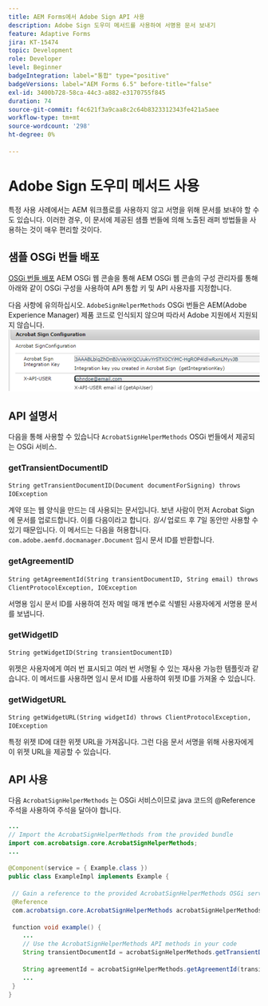 ```yaml
---
title: AEM Forms에서 Adobe Sign API 사용
description: Adobe Sign 도우미 메서드를 사용하여 서명용 문서 보내기
feature: Adaptive Forms
jira: KT-15474
topic: Development
role: Developer
level: Beginner
badgeIntegration: label="통합" type="positive"
badgeVersions: label="AEM Forms 6.5" before-title="false"
exl-id: 3400b728-58ca-44c3-a882-e3170755f845
duration: 74
source-git-commit: f4c621f3a9caa8c2c64b8323312343fe421a5aee
workflow-type: tm+mt
source-wordcount: '298'
ht-degree: 0%

---
```


# Adobe Sign 도우미 메서드 사용

특정 사용 사례에서는 AEM 워크플로를 사용하지 않고 서명을 위해 문서를 보내야 할 수도 있습니다. 이러한 경우, 이 문서에 제공된 샘플 번들에 의해 노출된 래퍼 방법들을 사용하는 것이 매우 편리할 것이다.

## 샘플 OSGi 번들 배포

[OSGi 번들 배포](assets/AdobeSignHelperMethods.core-1.0.0-SNAPSHOT.jar) AEM OSGi 웹 콘솔을 통해 AEM OSGi 웹 콘솔의 구성 관리자를 통해 아래와 같이 OSGi 구성을 사용하여 API 통합 키 및 API 사용자를 지정합니다.

 다음 사항에 유의하십시오. `AdobeSignHelperMethods` OSGi 번들은 AEM(Adobe Experience Manager) 제품 코드로 인식되지 않으며 따라서 Adobe 지원에서 지원되지 않습니다.
![서명 구성](assets/sign-configuration.png)


## API 설명서

다음을 통해 사용할 수 있습니다 `AcrobatSignHelperMethods` OSGi 번들에서 제공되는 OSGi 서비스.

### getTransientDocumentID

`String getTransientDocumentID(Document documentForSigning) throws IOException`


계약 또는 웹 양식을 만드는 데 사용되는 문서입니다. 보낸 사람이 먼저 Acrobat Sign에 문서를 업로드합니다. 이를 다음이라고 합니다. _임시_ 업로드 후 7일 동안만 사용할 수 있기 때문입니다. 이 메서드는 다음을 허용합니다. `com.adobe.aemfd.docmanager.Document` 임시 문서 ID를 반환합니다.

### getAgreementID

`String getAgreementId(String transientDocumentID, String email) throws ClientProtocolException, IOException`

서명용 임시 문서 ID를 사용하여 전자 메일 매개 변수로 식별된 사용자에게 서명용 문서를 보냅니다.

### getWidgetID

`String getWidgetID(String transientDocumentID)`

위젯은 사용자에게 여러 번 표시되고 여러 번 서명될 수 있는 재사용 가능한 템플릿과 같습니다. 이 메서드를 사용하면 임시 문서 ID를 사용하여 위젯 ID를 가져올 수 있습니다.

### getWidgetURL

`String getWidgetURL(String widgetId) throws ClientProtocolException, IOException`

특정 위젯 ID에 대한 위젯 URL을 가져옵니다. 그런 다음 문서 서명을 위해 사용자에게 이 위젯 URL을 제공할 수 있습니다.

## API 사용

다음 `AcrobatSignHelperMethods` 는 OSGi 서비스이므로 java 코드의 @Reference 주석을 사용하여 주석을 달아야 합니다.

```java
...
// Import the AcrobatSignHelperMethods from the provided bundle
import com.acrobatsign.core.AcrobatSignHelperMethods;
...

@Component(service = { Example.class })
public class ExampleImpl implements Example {

 // Gain a reference to the provided AcrobatSignHelperMethods OSGi service
 @Reference
 com.acrobatsign.core.AcrobatSignHelperMethods acrobatSignHelperMethods;

 function void example() { 
    ...
    // Use the AcrobatSignHelperMethods API methods in your code
    String transientDocumentId = acrobatSignHelperMethods.getTransientDocumentID(documentForSigning);

    String agreementId = acrobatSignHelperMethods.getAgreementId(transientDocumentID, "johndoe@example.com");
    ...
 }
}
```
